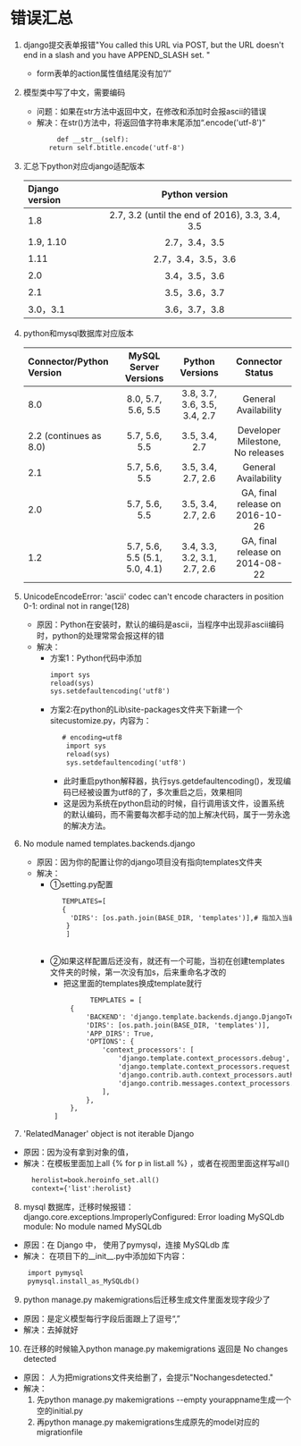 # 错误汇总
1. django提交表单报错"You called this URL via POST, but the URL doesn't end in a slash and you have APPEND_SLASH set. "
   * form表单的action属性值结尾没有加”/”

2. 模型类中写了中文，需要编码
   * 问题：如果在str方法中返回中文，在修改和添加时会报ascii的错误
   * 解决：在str()方法中，将返回值字符串末尾添加“.encode('utf-8')”
     ```html
          def __str__(self):
        return self.btitle.encode('utf-8')
     ```
   
3. 汇总下python对应django适配版本

    |Django version|Python version|
    |:---|:---:|
    |1.8|2.7, 3.2 (until the end of 2016), 3.3, 3.4, 3.5|
    |1.9, 1.10|2.7，3.4，3.5|
    |1.11|2.7，3.4，3.5，3.6|  
    |2.0|3.4，3.5，3.6|  
    |2.1|3.5，3.6，3.7|  
    |3.0，3.1|3.6，3.7，3.8|  

4. python和mysql数据库对应版本

    |Connector/Python Version|MySQL Server Versions|Python Versions|Connector Status|
    |:---|:---:|:---:|:---:|
    |8.0|8.0, 5.7, 5.6, 5.5|3.8, 3.7, 3.6, 3.5, 3.4, 2.7|General Availability|
    |2.2 (continues as 8.0)|5.7, 5.6, 5.5|3.5, 3.4, 2.7|Developer Milestone, No releases|
    |2.1|5.7, 5.6, 5.5|3.5, 3.4, 2.7, 2.6|General Availability|
    |2.0|5.7, 5.6, 5.5|3.5, 3.4, 2.7, 2.6|GA, final release on 2016-10-26|
    |1.2|5.7, 5.6, 5.5 (5.1, 5.0, 4.1)|3.4, 3.3, 3.2, 3.1, 2.7, 2.6|GA, final release on 2014-08-22|
    
5. UnicodeEncodeError: 'ascii' codec can't encode characters in position 0-1: ordinal not in range(128)
   * 原因：Python在安装时，默认的编码是ascii，当程序中出现非ascii编码时，python的处理常常会报这样的错
   * 解决：
     * 方案1：Python代码中添加
        ```html
        import sys  
        reload(sys)  
        sys.setdefaultencoding('utf8') 
        ```
     * 方案2:在python的Lib\site-packages文件夹下新建一个sitecustomize.py，内容为：
       ```html
          # encoding=utf8  
           import sys  
           reload(sys) 
           sys.setdefaultencoding('utf8') 
        ```     
         * 此时重启python解释器，执行sys.getdefaultencoding()，发现编码已经被设置为utf8的了，多次重启之后，效果相同
         * 这是因为系统在python启动的时候，自行调用该文件，设置系统的默认编码，而不需要每次都手动的加上解决代码，属于一劳永逸的解决方法。

6. No module named templates.backends.django
   * 原因：因为你的配置让你的django项目没有指向templates文件夹  
   * 解决：
     * ①setting.py配置
        ```html
           TEMPLATES=[
           {
             'DIRS': [os.path.join(BASE_DIR, 'templates')],# 指加入当前路径下的，templates文件夹
            }
            ]
           
        ```
     * ②如果这样配置后还没有，就还有一个可能，当初在创建templates文件夹的时候，第一次没有加s，后来重命名才改的
       * 把这里面的templates换成template就行
       ```html
                 TEMPLATES = [
            {
                'BACKEND': 'django.template.backends.django.DjangoTemplates',
                'DIRS': [os.path.join(BASE_DIR, 'templates')],
                'APP_DIRS': True,
                'OPTIONS': {
                    'context_processors': [
                        'django.template.context_processors.debug',
                        'django.template.context_processors.request',
                        'django.contrib.auth.context_processors.auth',
                        'django.contrib.messages.context_processors.messages',
                    ],
                },
            },
        ]
       ```
7. 'RelatedManager' object is not iterable Django
  * 原因：因为没有拿到对象的值，   
  * 解决：在模板里面加上all {% for p in list.all %} ，或者在视图里面这样写all()
    ```html
      herolist=book.heroinfo_set.all()
      context={'list':herolist}
    ```

8. mysql 数据库，迁移时候报错：django.core.exceptions.ImproperlyConfigured: Error loading MySQLdb module: No module named MySQLdb
  * 原因：在 Django 中， 使用了pymysql，连接 MySQLdb 库
  * 解决： 在项目下的__init__.py中添加如下内容：
    ```html
     import pymysql
     pymysql.install_as_MySQLdb()
    ```
    
9. python manage.py makemigrations后迁移生成文件里面发现字段少了
  * 原因：是定义模型每行字段后面跟上了逗号“,”
  * 解决：去掉就好  
  
10. 在迁移的时候输入python manage.py makemigrations 返回是 No changes detected  
  * 原因： 人为把migrations文件夹给删了，会提示"Nochangesdetected."
  * 解决： 
    1. 先python manage.py makemigrations --empty yourappname生成一个空的initial.py
    2. 再python manage.py makemigrations生成原先的model对应的migrationfile 